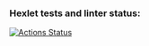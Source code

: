 ### Hexlet tests and linter status:
[![Actions Status](https://github.com/DamirLyapin/frontend-project-44/actions/workflows/hexlet-check.yml/badge.svg)](https://github.com/DamirLyapin/frontend-project-44/actions)